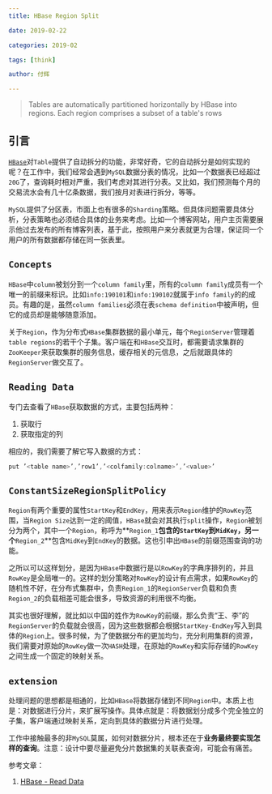 ```yaml
---
title: HBase Region Split

date: 2019-02-22

categories: 2019-02

tags: [think]

author: 付辉

---
```


> Tables are automatically partitioned horizontally by HBase into regions. Each region comprises a subset of a table's rows

## 引言

[`HBase`](https://hbase.apache.org/book.html)对`Table`提供了自动拆分的功能，非常好奇，它的自动拆分是如何实现的呢？在工作中，我们经常会遇到`MySQL`数据分表的情况，比如一个数据表已经超过`20G`了，查询耗时相对严重，我们考虑对其进行分表。又比如，我们预测每个月的交易流水会有几十亿条数据，我们按月对表进行拆分，等等。

`MySQL`提供了分区表，市面上也有很多的`Sharding`策略。但具体问题需要具体分析，分表策略也必须结合具体的业务来考虑。比如一个博客网站，用户主页需要展示他过去发布的所有博客列表，基于此，按照用户来分表就更为合理，保证同一个用户的所有数据都存储在同一张表里。

## `Concepts`

`HBase`中`column`被划分到一个`column family`里，所有的`column family`成员有一个唯一的前缀来标识。比如`info:190101`和`info:190102`就属于`info family`的的成员。有趣的是，虽然`column families`必须在表`schema definition`中被声明，但它的成员却是能够随意添加。

关于`Region`，作为分布式`HBase`集群数据的最小单元，每个`RegionServer`管理着`table regions`的若干个子集。客户端在和`HBase`交互时，都需要请求集群的`ZooKeeper`来获取集群的服务信息，缓存相关的元信息，之后就跟具体的`RegionServer`做交互了。

## `Reading Data`

专门去查看了`HBase`获取数据的方式，主要包括两种：

1. 获取行
2. 获取指定的列

相应的，我们需要了解它写入数据的方式：

```go
put ’<table name>’,’row1’,’<colfamily:colname>’,’<value>’
```

## `ConstantSizeRegionSplitPolicy`

`Region`有两个重要的属性`StartKey`和`EndKey`，用来表示`Region`维护的`RowKey`范围，当`Region Size`达到一定的阈值，`HBase`就会对其执行`split`操作，`Region`被划分为两个，其中一个`Region`，称呼为**`Region_1`**包含的`StartKey`到`MidKey`，另一个**`Region_2`**包含`MidKey`到`EndKey`的数据。这也引申出`HBase`的前缀范围查询的功能。

之所以可以这样划分，是因为`HBase`中数据行是以`RowKey`的字典序排列的，并且`RowKey`是全局唯一的。这样的划分策略对`RowKey`的设计有点需求，如果`RowKey`的随机性不好，在分布式集群中，负责`Region_1`的`RegionServer`负载和负责`Region_2`的负载相差可能会很多，导致资源的利用很不均衡。

其实也很好理解，就比如以中国的姓作为`RowKey`的前缀，那么负责“王、李”的`RegionServer`的负载就会很高，因为这些数据都会根据`StartKey-EndKey`写入到具体的`Region`上。很多时候，为了使数据分布的更加均匀，充分利用集群的资源，我们需要对原始的`RowKey`做一次`HASH`处理，在原始的`RowKey`和实际存储的`RowKey`之间生成一个固定的映射关系。

## `extension`

处理问题的思想都是相通的，比如`HBase`将数据存储到不同`Region`中。本质上也是：对数据进行分片，来扩展写操作。具体点就是：将数据划分成多个完全独立的子集，客户端通过映射关系，定向到具体的数据分片进行处理。

工作中接触最多的非`MySQL`莫属，如何对数据分片，根本还在于**业务最终要实现怎样的查询**。注意：设计中要尽量避免分片数据集的关联表查询，可能会有痛苦。



参考文章：

1. [HBase - Read Data](https://www.tutorialspoint.com/hbase/hbase_read_data.htm)